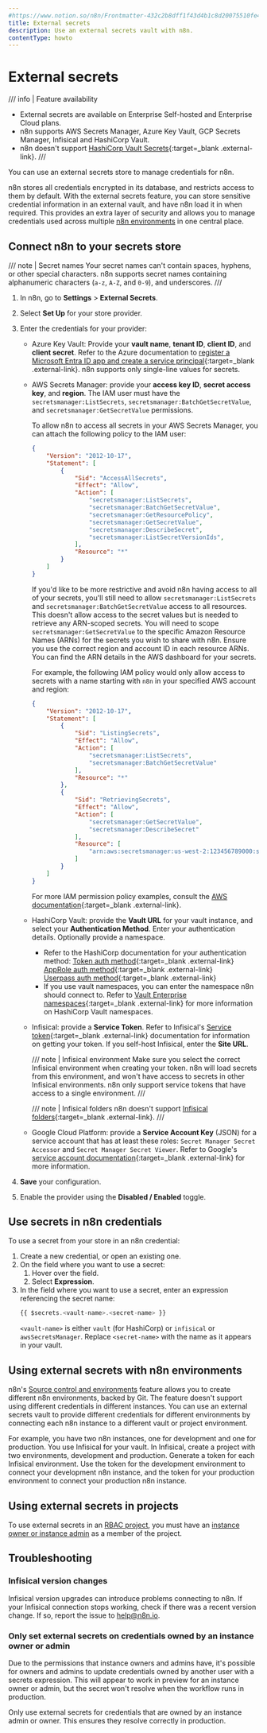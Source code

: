 ```yaml
---
#https://www.notion.so/n8n/Frontmatter-432c2b8dff1f43d4b1c8d20075510fe4
title: External secrets
description: Use an external secrets vault with n8n.
contentType: howto
---
```


# External secrets

/// info | Feature availability
* External secrets are available on Enterprise Self-hosted and Enterprise Cloud plans.
* n8n supports AWS Secrets Manager, Azure Key Vault, GCP Secrets Manager, Infisical and HashiCorp Vault. 
* n8n doesn't support [HashiCorp Vault Secrets](https://developer.hashicorp.com/hcp/docs/vault-secrets){:target=_blank .external-link}.
///

You can use an external secrets store to manage credentials for n8n.

n8n stores all credentials encrypted in its database, and restricts access to them by default. With the external secrets feature, you can store sensitive credential information in an external vault, and have n8n load it in when required. This provides an extra layer of security and allows you to manage credentials used across multiple [n8n environments](/source-control-environments/) in one central place.

## Connect n8n to your secrets store

/// note | Secret names
Your secret names can't contain spaces, hyphens, or other special characters. n8n supports secret names containing alphanumeric characters (`a-z`, `A-Z`, and `0-9`), and underscores.
///
1. In n8n, go to **Settings** > **External Secrets**.
1. Select **Set Up** for your store provider.
1. Enter the credentials for your provider:
	* Azure Key Vault: Provide your **vault name**, **tenant ID**, **client ID**, and **client secret**. Refer to the Azure documentation to [register a Microsoft Entra ID app and create a service principal](https://learn.microsoft.com/en-us/entra/identity-platform/howto-create-service-principal-portal){:target=_blank .external-link}. n8n supports only single-line values for secrets.
	* AWS Secrets Manager: provide your **access key ID**, **secret access key**, and **region**. The IAM user must have the `secretsmanager:ListSecrets`, `secretsmanager:BatchGetSecretValue`, and `secretsmanager:GetSecretValue` permissions.

		To allow n8n to access all secrets in your AWS Secrets Manager, you can attach the following policy to the IAM user:
		```json
		{
			"Version": "2012-10-17",
			"Statement": [
				{
					"Sid": "AccessAllSecrets",
					"Effect": "Allow",
					"Action": [
						"secretsmanager:ListSecrets",
						"secretsmanager:BatchGetSecretValue",
 						"secretsmanager:GetResourcePolicy",
						"secretsmanager:GetSecretValue",
						"secretsmanager:DescribeSecret",
						"secretsmanager:ListSecretVersionIds",
					],
					"Resource": "*"
				}
			]
		}
		```

		If you'd like to be more restrictive and avoid n8n having access to all of your secrets, you'll still need to allow `secretsmanager:ListSecrets` and `secretsmanager:BatchGetSecretValue` access to all resources. This doesn't allow access to the secret values but is needed to retrieve any ARN-scoped secrets. You will need to scope `secretsmanager:GetSecretValue` to the specific Amazon Resource Names (ARNs) for the secrets you wish to share with n8n. Ensure you use the correct region and account ID in each resource ARNs. You can find the ARN details in the AWS dashboard for your secrets.
		
		For example, the following IAM policy would only allow access to secrets with a name starting with `n8n` in your specified AWS account and region:

		```json
		{
			"Version": "2012-10-17",
			"Statement": [
				{
					"Sid": "ListingSecrets",
					"Effect": "Allow",
					"Action": [
						"secretsmanager:ListSecrets",
						"secretsmanager:BatchGetSecretValue"
					],
					"Resource": "*"
				},
				{
					"Sid": "RetrievingSecrets",
					"Effect": "Allow",
					"Action": [
						"secretsmanager:GetSecretValue",
						"secretsmanager:DescribeSecret"
					],
					"Resource": [
						"arn:aws:secretsmanager:us-west-2:123456789000:secret:n8n*"
					]
				}
			]
		}
		```

		For more IAM permission policy examples, consult the [AWS documentation](https://docs.aws.amazon.com/secretsmanager/latest/userguide/auth-and-access_iam-policies.html#auth-and-access_examples_batch){:target=_blank .external-link}.

	* HashiCorp Vault: provide the **Vault URL** for your vault instance, and select your **Authentication Method**.  Enter your authentication details. Optionally provide a namespace.
		- Refer to the HashiCorp documentation for your authentication method:
				[Token auth method](https://developer.hashicorp.com/vault/docs/auth/token){:target=_blank .external-link}  
				[AppRole auth method](https://developer.hashicorp.com/vault/docs/auth/approle){:target=_blank .external-link}  
				[Userpass auth method](https://developer.hashicorp.com/vault/docs/auth/userpass){:target=_blank .external-link}  
		- If you use vault namespaces, you can enter the namespace n8n should connect to. Refer to [Vault Enterprise namespaces](https://developer.hashicorp.com/vault/docs/enterprise/namespaces){:target=_blank .external-link} for more information on HashiCorp Vault namespaces.

	* Infisical: provide a **Service Token**. Refer to Infisical's [Service token](https://infisical.com/docs/documentation/platform/token){:target=_blank .external-link} documentation for information on getting your token. If you self-host Infisical, enter the **Site URL**.

	    /// note | Infisical environment
		Make sure you select the correct Infisical environment when creating your token. n8n will load secrets from this environment, and won't have access to secrets in other Infisical environments. n8n only support service tokens that have access to a single environment.
		///

	    /// note | Infisical folders
	 	n8n doesn't support [Infisical folders](https://infisical.com/docs/documentation/platform/folder){:target=_blank .external-link}.
		///

	* Google Cloud Platform: provide a **Service Account Key** (JSON) for a service account that has at least these roles: `Secret Manager Secret Accessor` and `Secret Manager Secret Viewer`. Refer to Google's [service account documentation](https://cloud.google.com/iam/docs/service-account-overview){:target=_blank .external-link} for more information.

1. **Save** your configuration.
1. Enable the provider using the **Disabled / Enabled** toggle.


## Use secrets in n8n credentials

To use a secret from your store in an n8n credential:

1. Create a new credential, or open an existing one.
1. On the field where you want to use a secret:
	1. Hover over the field.
	1. Select **Expression**.
1. In the field where you want to use a secret, enter an expression referencing the secret name:
	```js
	{{ $secrets.<vault-name>.<secret-name> }}
	```
	`<vault-name>` is either `vault` (for HashiCorp) or `infisical` or `awsSecretsManager`. Replace `<secret-name>` with the name as it appears in your vault.

## Using external secrets with n8n environments

n8n's [Source control and environments](/source-control-environments/) feature allows you to create different n8n environments, backed by Git. The feature doesn't support using different credentials in different instances. You can use an external secrets vault to provide different credentials for different environments by connecting each n8n instance to a different vault or project environment.

For example, you have two n8n instances, one for development and one for production. You use Infisical for your vault. In Infisical, create a project with two environments, development and production. Generate a token for each Infisical environment. Use the token for the development environment to connect your development n8n instance, and the token for your production environment to connect your production n8n instance.

## Using external secrets in projects

To use external secrets in an [RBAC project](/user-management/rbac/), you must have an [instance owner or instance admin](/user-management/account-types/) as a member of the project.

## Troubleshooting

### Infisical version changes

Infisical version upgrades can introduce problems connecting to n8n. If your Infisical connection stops working, check if there was a recent version change. If so, report the issue to help@n8n.io.

### Only set external secrets on credentials owned by an instance owner or admin

Due to the permissions that instance owners and admins have, it's possible for owners and admins to update credentials owned by another user with a secrets expression. This will appear to work in preview for an instance owner or admin, but the secret won't resolve when the workflow runs in production. 

Only use external secrets for credentials that are owned by an instance admin or owner. This ensures they resolve correctly in production.
